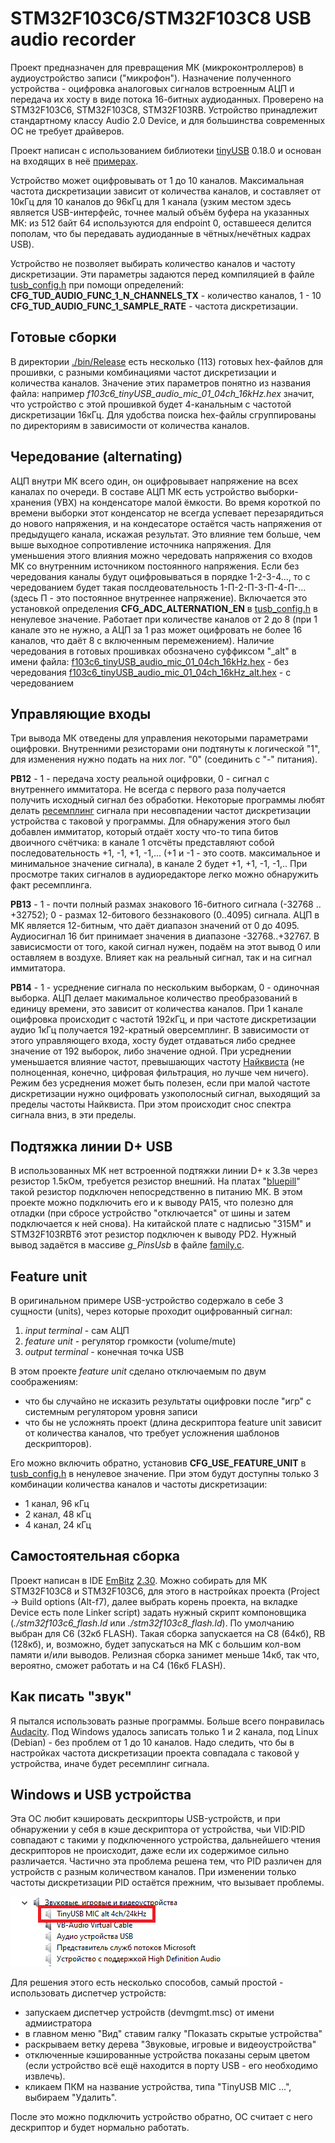 # STM32F103C6/STM32F103C8 USB audio recorder

Проект предназначен для превращения МК (микроконтроллеров) в аудиоустройство записи ("микрофон"). Назначение полученного устройства - оцифровка аналоговых сигналов встроенным АЦП и передача их хосту в виде потока 16-битных аудиоданных.
Проверено на STM32F103C6,  STM32F103C8, STM32F103RB.
Устройство принадлежит стандартному классу Audio 2.0 Device, и для большинства современных ОС не требует драйверов.

Проект написан с использованием библиотеки [tinyUSB](https://github.com/hathach/tinyusb) 0.18.0 и основан на входящих в неё [примерах](https://github.com/hathach/tinyusb/tree/master/examples/device/audio_4_channel_mic).

Устройство может оцифровывать от 1 до 10 каналов. Максимальная частота дискретизации зависит от количества каналов, и составляет от 10кГц для 10 каналов до 96кГц для 1 канала (узким местом здесь является USB-интерфейс, точнее малый объём буфера на указанных МК: из 512 байт 64 используются для endpoint 0, оставшееся делится пополам, что бы передавать аудиоданные в чётных/нечётных кадрах USB).

Устройство не позволяет выбирать количество каналов и частоту дискретизации. Эти параметры задаются перед компиляцией в файле [tusb_config.h](./inc/tusb_config.h) при помощи определений:
**CFG_TUD_AUDIO_FUNC_1_N_CHANNELS_TX** - количество каналов, 1 - 10
**CFG_TUD_AUDIO_FUNC_1_SAMPLE_RATE** - частота дискретизации.

## Готовые сборки

В директории [./bin/Release](./bin/Release/no_mute/) есть несколько (113) готовых hex-файлов для прошивки, с разными комбинациями частот дискретизации и количества каналов. Значение этих параметров понятно из названия файла: например *f103c6_tinyUSB_audio_mic_01_04ch_16kHz.hex* значит, что устройство с этой прошивкой будет 4-канальным с частотой дискретизации 16кГц. Для удобства поиска hex-файлы сгруппированы по директориям в зависимости от количества каналов.

## Чередование (alternating)

АЦП внутри МК всего один, он оцифровывает напряжение на всех каналах по очереди. В составе АЦП МК есть устройство выборки-хранения (УВХ) на конденсаторе малой ёмкости. Во время короткой по времени выборки этот конденсатор не всегда успевает перезарядиться до нового напряжения, и на кондесаторе остаётся часть напряжения от предыдущего канала, искажая результат. Это влияние тем больше, чем выше выходное сопротивление источника напряжения.
Для уменьшения этого влияния можно чередовать напряжения со входов МК со внутренним источником постоянного напряжения. Если без чередования каналы будут оцифровываться в порядке 1-2-3-4..., то с чередованием будет такая послдеовательность 1-П-2-П-3-П-4-П-... (здесь П - это постоянное внутреннее напряжение). Включается это установкой определения **CFG_ADC_ALTERNATION_EN** в [tusb_config.h](./inc/tusb_config.h) в ненулевое значение. Работает при количестве каналов от 2 до 8 (при 1 канале это не нужно, а АЦП за 1 раз может оцифровать не более 16 каналов, что даёт 8 с включенным перемежением).
Наличие чередования в готовых прошивках обозначено суффиксом "_alt" в имени файла:
[f103c6_tinyUSB_audio_mic_01_04ch_16kHz.hex](./bin/Release/no_mute/04ch/f103c6_tinyUSB_audio_mic_01_04ch_16kHz.hex) - без чередования
[f103c6_tinyUSB_audio_mic_01_04ch_16kHz_alt.hex](./bin/Release/no_mute/04ch/f103c6_tinyUSB_audio_mic_01_04ch_16kHz_alt.hex) - с чередованием

## Управляющие входы 

Три вывода МК отведены для управления некоторыми параметрами оцифровки. Внутренними резисторами они подтянуты к логической "1", для изменения нужно подать на них лог. "0" (соединить с "-" питания).

**PB12** - 1 - передача хосту реальной оцифровки, 0 - сигнал с внутреннего иммитатора.
Не всегда с первого раза получается получить исходный сигнал без обработки. Некоторые программы любят делать [ресемплинг](https://ru.wikipedia.org/wiki/%D0%9F%D0%B5%D1%80%D0%B5%D0%B4%D0%B8%D1%81%D0%BA%D1%80%D0%B5%D1%82%D0%B8%D0%B7%D0%B0%D1%86%D0%B8%D1%8F#%D0%9F%D1%80%D0%B8_%D0%BE%D0%B1%D1%80%D0%B0%D0%B1%D0%BE%D1%82%D0%BA%D0%B5_%D0%B7%D0%B2%D1%83%D0%BA%D0%B0) сигнала при несовпадении частот дискретизации устройства с таковой у программы. Для обнаружения этого был добавлен иммитатор, который отдаёт хосту что-то типа битов двоичного счётчика: в канале 1 отсчёты представляют собой последовательность +1, -1, +1, -1,... (+1 и -1 - это соотв. максимальное и минимальное значение сигнала), в канале 2 будет +1, +1, -1, -1,.. При просмотре таких сигналов в аудиоредакторе легко можно обнаружить факт ресемплинга.

**PB13** - 1 - почти полный размах знакового 16-битного сигнала (-32768 .. +32752); 0 - размах 12-битового беззнакового (0..4095) сигнала.
АЦП в МК является 12-битным, что даёт диапазон значений от 0 до 4095. Аудиосигнал 16 бит принимает значения в диапазоне -32768..+32767. В зависисмости от того, какой сигнал нужен, подаём на этот вывод 0 или оставляем в воздухе. Влияет как на реальный сигнал, так и на сигнал иммитатора.

**PB14** - 1 - усреднение сигнала по нескольким выборкам, 0 - одиночная выборка.
АЦП делает макимальное количество преобразований в единицу времени, это зависит от количества каналов. При 1 канале оцифровка происходит с частотй 192кГц, и при частоте дискретизации аудио 1кГц получается 192-кратный оверсемплинг.
В зависимости от этого управляющего входа, хосту будет отдаваться либо среднее значение от 192 выборок, либо значение одной.
При усреднении уменьшается влияние частот, превышающих частоту [Найквиста](https://ru.wikipedia.org/wiki/%D0%A7%D0%B0%D1%81%D1%82%D0%BE%D1%82%D0%B0_%D0%9D%D0%B0%D0%B9%D0%BA%D0%B2%D0%B8%D1%81%D1%82%D0%B0) (не полноценная, конечно, цифровая фильтрация, но лучше чем ничего).
Режим без усреднения может быть полезен, если при малой частоте дискретизации нужно оцифровать узкополосный сигнал, выходящий за пределы частоты Найквиста. При этом происходит снос спектра сигнала вниз, в эти пределы.

## Подтяжка линии D+ USB

В использованных МК нет встроенной подтяжки линии D+ к 3.3в через резистор 1.5кОм, требуется резистор внешний. На платах "[bluepill](https://stm32-base.org/boards/STM32F103C8T6-Blue-Pill.html)" такой резистор подключен непосредственно в питанию МК. В этом проекте можно подключить его и к выводу PA15, что полезно для отладки (при сбросе устройство "отключается" от шины и затем подключается к ней снова).
На китайской плате с надписью "315M" и STM32F103RBT6 этот резистор подключен к выводу PD2. Нужный вывод задаётся в массиве *g_PinsUsb* в файле [family.c](./tinyusb/hw/bsp/family.c).

## Feature unit

В оригинальном примере USB-устройство содержало в себе 3 сущности (units), через которые проходит оцифрованный сигнал:
1. *input terminal* - сам АЦП
2. *feature unit* - регулятор громкости (volume/mute)
3. *output terminal* - конечная точка USB

В этом проекте *feature unit* сделано отключаемым по двум соображениям:
- что бы случайно не исказить результаты оцифровки после "игр" с системным регулятором уровня записи
- что бы не усложнять проект (длина дескриптора feature unit зависит от количества каналов, что требует усложнения шаблонов дескрипторов).

Его можно включить обратно, установив **CFG_USE_FEATURE_UNIT** в [tusb_config.h](./inc/tusb_config.h) в ненулевое значение. При этом будут доступны только 3 комбинации количества каналов и частоты дискретизации:

- 1 канал, 96 кГц
- 2 канал, 48 кГц
- 4 канал, 24 кГц


## Самостоятельная сборка	

Проект написан в IDE [EmBitz](https://www.embitz.org/) [2.30](https://disk.yandex.ru/d/r_bCQMjCTRJ_RA). Можно собирать для МК STM32F103C8 и STM32F103C6, для этого в настройках проекта (Project -> Build options (Alt-f7), далее выбрать корень проекта, на вкладке Device есть поле Linker script) задать нужный скрипт компоновщика (*./stm32f103c6_flash.ld* или *./stm32f103c8_flash.ld*). По умолчанию выбран для С6 (32кб FLASH). Такая сборка запускается на C8 (64кб), RB (128кб), и, возможно, будет запускаться на МК с большим кол-вом памяти и/или выводов. 
Релизная сборка занимет меньше 14кб, так что, вероятно, сможет работать и на C4 (16кб FLASH).

## Как писать "звук"

Я пытался использовать разные программы. Больше всего понравилась [Audacity](https://www.audacityteam.org/). Под Windows удалось записать только 1 и 2 канала, под Linux (Debian) - без проблем от 1 до 10 каналов. Надо следить, что бы в настройках частота дискретизации проекта совпадала с таковой у устройства, иначе будет ресемплинг сигнала.

## Windows и USB устройства

Эта ОС любит кэшировать дескрипторы USB-устройств, и при обнаружении у себя в кэше дескриптора от устройства, чьи VID:PID совпадают с такими у подключенного устройства, дальнейшего чтения дескрипторов не происходит, даже если их содержимое сильно различается.
Частично эта проблема решена тем, что PID различен для устройств с разным количеством каналов. При изменении только частоты дискретизации PID остаётся прежним, что вызывает проблемы.

![Удаление устройства](./pictures/hidden_audiodevice.png "Удаление отключенного устройства")

Для решения этого есть несколько способов, самый простой - использовать диспетчер устройств:
- запускаем диспетчер устройств (devmgmt.msc) от имени адмиистратора
- в главном меню "Вид" ставим галку "Показать скрытые устройства"
- раскрываем ветку дерева "Звуковые, игровые и видеоустройства"
- отключенные кэшированные устройства показаны серым цветом (если устройство всё ещё находится в порту USB - его необходимо извлечь).
- кликаем ПКМ на название устройства, типа "TinyUSB MIC ...", выбираем "Удалить".

После это можно подключить устройство обратно, ОС считает с него дескриптор и будет нормально работать.

